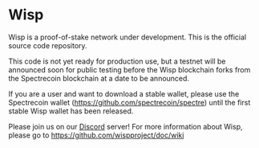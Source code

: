 Wisp
====

Wisp is a proof-of-stake network under development. This is the official source code repository.

This code is not yet ready for production use, but a testnet will be announced soon for public testing before the Wisp blockchain forks from the Spectrecoin blockchain at a date to be announced.

If you are a user and want to download a stable wallet, please use the Spectrecoin wallet (https://github.com/spectrecoin/spectre) until the first stable Wisp wallet has been released.

Please join us on our [Discord](https://discord.gg/nBfwVaN) server! For more information about Wisp, please go to https://github.com/wispproject/doc/wiki

